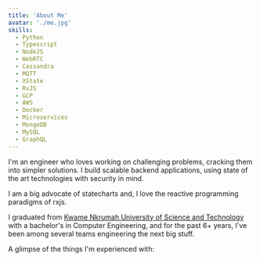 ```yaml
---
title: 'About Me'
avatar: './me.jpg'
skills:
  - Python
  - Typescript
  - NodeJS
  - WebRTC
  - Cassandra
  - MQTT
  - XState
  - RxJS
  - GCP
  - AWS
  - Docker
  - Microservices
  - MongoDB
  - MySQL
  - GraphQL
---
```


I'm an engineer who loves working on challenging problems, cracking them into simpler solutions. I build scalable backend applications, using state of the art technologies with security in mind.

I am a big advocate of statecharts and, I love the reactive programming paradigms of rxjs.

I graduated from [Kwame Nkrumah University of Science and Technology](https://www.knust.edu.gh/) with a bachelor's in Computer Engineering, and for the past 6+ years, I've been among several teams engineering the next big stuff.

A glimpse of the things I'm experienced with:
